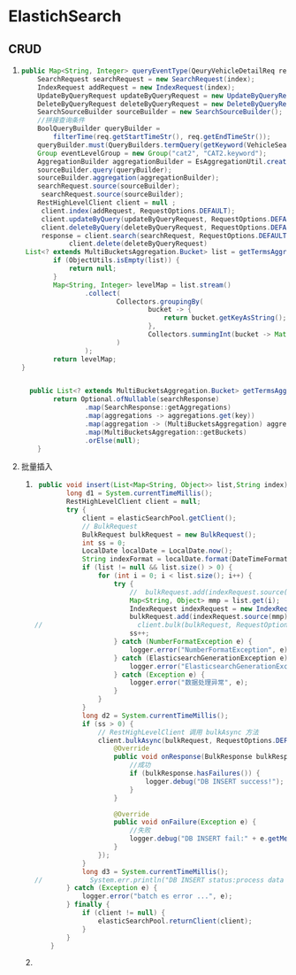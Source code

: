 # ElastichSearch 

## CRUD

1. ```java
   public Map<String, Integer> queryEventType(QeuryVehicleDetailReq req, String index) {
       SearchRequest searchRequest = new SearchRequest(index);
       IndexRequest addRequest = new IndexRequest(index);
       UpdateByQueryRequest updateByQueryRequest = new UpdateByQueryRequest(index);
       DeleteByQueryRequest deleteByQueryRequest = new DeleteByQueryRequest("sub_bank1031");
       SearchSourceBuilder sourceBuilder = new SearchSourceBuilder();
       //拼接查询条件
       BoolQueryBuilder queryBuilder =
           filterTime(req.getStartTimeStr(), req.getEndTimeStr());
       queryBuilder.must(QueryBuilders.termQuery(getKeyword(VehicleSearchConstant.VEHICLE_ID), req.getVin()));
       Group eventLevelGroup = new Group("cat2", "CAT2.keyword");
       AggregationBuilder aggregationBuilder = EsAggregationUtil.creatAggregationBuilder(eventLevelGroup);
       sourceBuilder.query(queryBuilder);
       sourceBuilder.aggregation(aggregationBuilder);
       searchRequest.source(sourceBuilder);
        searchRequest.source(sourceBuilder);
       RestHighLevelClient client = null ;
        client.index(addRequest, RequestOptions.DEFAULT);
        client.updateByQuery(updateByQueryRequest, RequestOptions.DEFAULT);
        client.deleteByQuery(deleteByQueryRequest, RequestOptions.DEFAULT);
        response = client.search(searchRequest, RequestOptions.DEFAULT);
               client.delete(deleteByQueryRequest)
    List<? extends MultiBucketsAggregation.Bucket> list = getTermsAggregation(searchResponse, "cat2");
           if (ObjectUtils.isEmpty(list)) {
               return null;
           }
           Map<String, Integer> levelMap = list.stream()
                   .collect(
                           Collectors.groupingBy(
                                   bucket -> {
                                       return bucket.getKeyAsString();
                                   },
                                   Collectors.summingInt(bucket -> Math.toIntExact(bucket.getDocCount()))
                           )
                   );
           return levelMap;
   }
   
   
     public List<? extends MultiBucketsAggregation.Bucket> getTermsAggregation(SearchResponse searchResponse, String key) {
           return Optional.ofNullable(searchResponse)
                   .map(SearchResponse::getAggregations)
                   .map(aggregations -> aggregations.get(key))
                   .map(aggregation -> (MultiBucketsAggregation) aggregation)
                   .map(MultiBucketsAggregation::getBuckets)
                   .orElse(null);
       }
   ```
   
2. 批量插入

   1. ~~~java
       public void insert(List<Map<String, Object>> list,String index) {
              long d1 = System.currentTimeMillis();
              RestHighLevelClient client = null;
              try {
                  client = elasticSearchPool.getClient();
                  // BulkRequest
                  BulkRequest bulkRequest = new BulkRequest();
                  int ss = 0;
                  LocalDate localDate = LocalDate.now();
                  String indexFormat = localDate.format(DateTimeFormatter.BASIC_ISO_DATE);
                  if (list != null && list.size() > 0) {
                      for (int i = 0; i < list.size(); i++) {
                          try {
                              //  bulkRequest.add(indexRequest.source(mmp)); 与单条不同
                              Map<String, Object> mmp = list.get(i);
                              IndexRequest indexRequest = new IndexRequest(index + indexFormat);
                              bulkRequest.add(indexRequest.source(mmp));
      //                        client.bulk(bulkRequest, RequestOptions.DEFAULT);
                              ss++;
                          } catch (NumberFormatException e) {
                              logger.error("NumberFormatException", e);
                          } catch (ElasticsearchGenerationException e) {
                              logger.error("ElasticsearchGenerationException", e);
                          } catch (Exception e) {
                              logger.error("数据处理异常", e);
                          }
                      }
                  }
                  long d2 = System.currentTimeMillis();
                  if (ss > 0) {
                      // RestHighLevelClient 调用 bulkAsync 方法
                      client.bulkAsync(bulkRequest, RequestOptions.DEFAULT, new ActionListener<BulkResponse>() {
                          @Override
                          public void onResponse(BulkResponse bulkResponse) {
                              //成功
                              if (bulkResponse.hasFailures()) {
                                  logger.debug("DB INSERT success!");
                              }
                          }
      
                          @Override
                          public void onFailure(Exception e) {
                              //失败
                              logger.debug("DB INSERT fail:" + e.getMessage());
                          }
                      });
                  }
                  long d3 = System.currentTimeMillis();
      //            System.err.println("DB INSERT status:process data size(" + ss + "),format(" + ((d2 - d1) / 1000.000) + "s),insert(" + ((d3 - d2) / 1000.000) + "s)");
              } catch (Exception e) {
                  logger.error("batch es error ...", e);
              } finally {
                  if (client != null) {
                      elasticSearchPool.returnClient(client);
                  }
              }
          }
      ~~~

   2. 